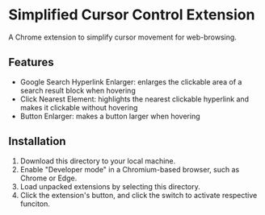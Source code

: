 # Simplified Cursor Control Extension

A Chrome extension to simplify cursor movement for web-browsing.

## Features
- Google Search Hyperlink Enlarger: enlarges the clickable area of a search result block when hovering
- Click Nearest Element: highlights the nearest clickable hyperlink and makes it clickable without hovering
- Button Enlarger: makes a button larger when hovering

## Installation
1. Download this directory to your local machine.
2. Enable "Developer mode" in a Chromium-based browser, such as Chrome or Edge.
3. Load unpacked extensions by selecting this directory.
4. Click the extension's button, and click the switch to activate respective funciton.